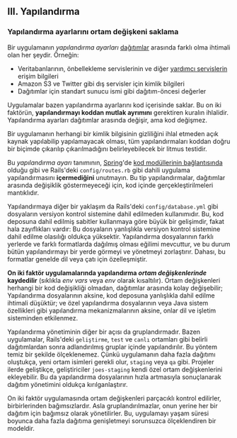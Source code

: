 ## III. Yapılandırma
### Yapılandırma ayarlarını ortam değişkeni saklama

Bir uygulamanın *yapılandırma ayarları* [dağıtımlar](./codebase) arasında farklı olma ihtimali olan her şeydir. Örneğin:

* Veritabanlarının, önbellekleme servislerinin ve diğer [yardımcı servislerin](./backing-services) erişim bilgileri
* Amazon S3 ve Twitter gibi dış servisler için kimlik bilgileri
* Dağıtımlar için standart sunucu ismi gibi dağıtım-öncesi değerler

Uygulamalar bazen yapılandırma ayarlarını kod içerisinde saklar. Bu on iki faktörün, **yapılandırmayı koddan mutlak ayrımını** gerektiren kuralın ihlalidir. Yapılandırma ayarları dağıtımlar arasında değişir, ama kod değişmez.

Bir uygulamanın herhangi bir kimlik bilgisinin gizliliğini ihlal etmeden açık kaynak yapılabilip yapılamayacak olması, tüm yapılandırmaları koddan doğru bir biçimde çıkarılıp çıkarılmadığını belirleyebilecek bir litmus testidir.

Bu *yapılandırma ayarı* tanımının, [Spring](http://spring.io/)'de [kod modüllerinin bağlantısında](http://docs.spring.io/spring/docs/current/spring-framework-reference/html/beans.html) olduğu gibi ve Rails'deki `config/routes.rb` gibi dahili uygulama yapılandırmasını **içermediğini** unutmayın. Bu tip yapılandırmalar, dağıtımlar arasında değişiklik göstermeyeceği için, kod içinde gerçekleştirilmeleri mantıklıdır.

Yapılandırmaya diğer bir yaklaşım da Rails'deki `config/database.yml` gibi dosyaların versiyon kontrol sistemine dahil edilmeden kullanımıdır. Bu, kod deposuna dahil edilmiş sabitler kullanmaya göre büyük bir gelişimdir, fakat hala zayıflıkları vardır: Bu dosyaların yanlışlıkla versiyon kontrol sistemine dahil edilme olasılığı oldukça yüksektir. Yapılandırma dosyalarının farklı yerlerde ve farklı formatlarda dağılmış olması eğilimi mevcuttur, ve bu durum bütün yapılandırmayı bir yerde görmeyi ve yönetmeyi zorlaştırır. Dahası, bu formatlar genelde dil veya çatı için özelleşmiştir.

**On iki faktör uygulamalarında yapılandırma *ortam değişkenlerinde* kaydedilir** (sıklıkla *env vars* veya *env* olarak kısaltılır). Ortam değişkenleri herhangi bir kod değişikliği olmadan, dağıtımlar arasında kolay değişebilir; Yapılandırma dosyalarının aksine, kod deposuna yanlışlıkla dahil edilme ihtimali düşüktür; ve özel yapılandırma dosyalarının veya Java sistem özellikleri gibi yapılandırma mekanizmalarının aksine, onlar dil ve işletim sisteminden etkilenmez.

Yapılandırma yönetiminin diğer bir açısı da gruplandırmadır. Bazen uygulamalar, Rails'deki `geliştirme`, `test` ve `canlı` ortamları gibi belirli dağıtımlardan sonra adlandırılmış gruplar içinde yapılandırılır. Bu yöntem temiz bir şekilde ölçeklenemez. Çünkü uygulamanın daha fazla dağıtımı oluştukça, yeni ortam isimleri gerekli olur, `staging` veya `qa` gibi. Projeler ilerde geliştikçe, geliştiriciler `joes-staging` kendi özel ortam değişkenlerini ekleyebilir. Bu da yapılandırma dosyalarının hızla artmasıyla sonuçlanarak dağıtım yönetimini oldukça kırılganlaştırır.

On iki faktör uygulamasında ortam değişkenleri parçacıklı kontrol edilirler, birbirlerinden bağımsızlardır. Asla gruplandırılmazlar, onun yerine her bir dağıtım için bağımsız olarak yönetilirler. Bu, uygulamayı yaşam süresi boyunca daha fazla dağıtıma genişletmeyi sorunsuzca ölçeklendiren bir modeldir.
